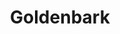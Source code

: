 ---
id: 3
title: Goldenbark
description: Zemitá kresba svítící kamenné desky GOLDENBARK, ji činí univerzálním luxusním osvětlením téměř do všech prostor. Speciálně navržené LED prosvětlení, zvýrazňuje zlatavé žilkování kamene.
descriptionEn: English version of text.
price: 74900
reservation: false
imgDark: Rockfoil_GOLDENBARK_dark.webp
imgFrame: Rockfoil_GOLDENBARK_dark_frame.webp
imgLight: Rockfoil_GOLDENBARK_light_frame.webp
modelHorizontal3d: Rockfoil_GOLDENBARK_3D.glb
modelVertical3d: Rockfoil_GOLDENBARK_3D_vertical.glb
daeFile: Rock_sheet_GOLDENBARK.zip

tags:
    dimension: 2450 x 1220 x 25 mm
    weight: 40 kg
    maxConsumption: 63W
    standbyConsumption: 0,2W
    brightness: 150 cd/m2
    backlightTempereture: 4000 K
    powerVoltage: 230V
    frameColor: RAL 140M mat

    hangingBrackets: true
    dimmableStoneIllumination: true
    dimmableIllumination: true
    phoneControl: true
    LEDSource: true
    RFIDController: true
    RFRemoteControl: true
    nanoImpregnation: true
    divisibleInto2: false
    divisibleInto3: false
---